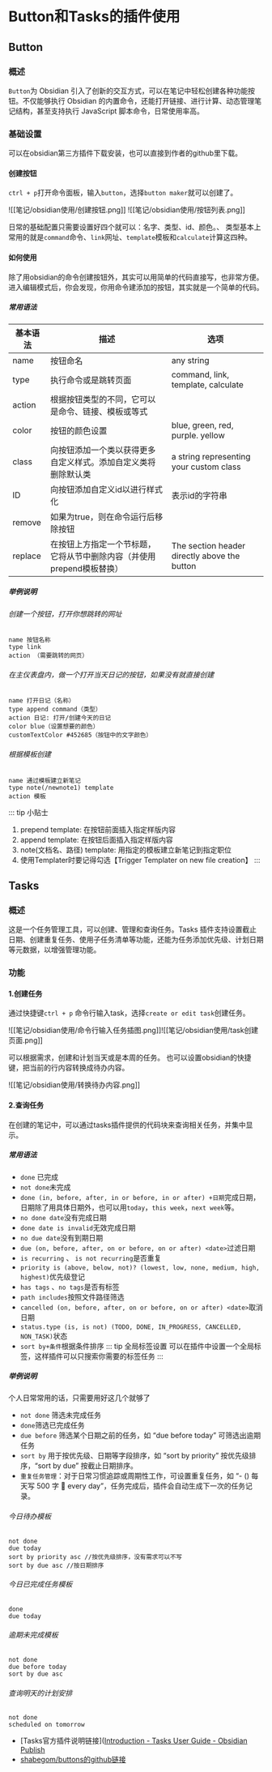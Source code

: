 # Button和Tasks的插件使用
## Button
### 概述
`Button`为 Obsidian 引入了创新的交互方式，可以在笔记中轻松创建各种功能按钮。不仅能够执行 Obsidian 的内置命令，还能打开链接、进行计算、动态管理笔记结构，甚至支持执行 JavaScript 脚本命令，日常使用率高。
### 基础设置
可以在obsidian第三方插件下载安装，也可以直接到作者的github里下载。
#### 创建按钮

`ctrl + p`打开命令面板，输入`button`，选择`button maker`就可以创建了。

![[笔记/obsidian使用/创建按钮.png]]
![[笔记/obsidian使用/按钮列表.png]]

日常的基础配置只需要设置好四个就可以：名字、类型、id、颜色。、
类型基本上常用的就是`command`命令、`link`网址、`template`模板和`calculate`计算这四种。
#### 如何使用
除了用obsidian的命令创建按钮外，其实可以用简单的代码直接写，也非常方便。
进入编辑模式后，你会发现，你用命令建添加的按钮，其实就是一个简单的代码。
##### 常用语法

| 基本语法    | 描述                                     | 选项                                           |
| ------- | -------------------------------------- | -------------------------------------------- |
| name    | 按钮命名                                   | any string                                   |
| type    | 执行命令或是跳转页面                             | command, link, template, calculate           |
| action  | 根据按钮类型的不同，它可以是命令、链接、模板或等式              |                                              |
| color   | 按钮的颜色设置                                | blue, green, red, purple. yellow             |
| class   | 向按钮添加一个类以获得更多自定义样式。添加自定义类将删除默认类        | a string representing your custom class      |
| ID      | 向按钮添加自定义id以进行样式化                       | 表示id的字符串                                     |
| remove  | 如果为true，则在命令运行后移除按钮                    |                                              |
| replace | 在按钮上方指定一个节标题，它将从节中删除内容（并使用prepend模板替换） | The section header directly above the button |
##### 举例说明
###### 创建一个按钮，打开你想跳转的网址
``` button
name 按钮名称
type link 
action （需要跳转的网页）
```
###### 在主仪表盘内，做一个打开当天日记的按钮，如果没有就直接创建
```button
name 打开日记（名称）
type append command（类型）
action 日记: 打开/创建今天的日记
color blue（设置想要的颜色）
customTextColor #452685（按钮中的文字颜色）
```
###### 根据模板创建
```button
name 通过模板建立新笔记
type note(/newnote1) template
action 模板
```
::: tip 小贴士
1. prepend template: 在按钮前面插入指定样版内容  
2. append template: 在按钮后面插入指定样版内容  
3. note(文档名、路径) template: 用指定的模板建立新笔记到指定职位  
4. 使用Templater时要记得勾选【Trigger Templater on new file creation】
:::
## Tasks
### 概述
这是一个任务管理工具，可以创建、管理和查询任务。Tasks 插件支持设置截止日期、创建重复任务、使用子任务清单等功能，还能为任务添加优先级、计划日期等元数据，以增强管理功能。
### 功能
#### 1.创建任务
通过快捷键`ctrl + p` 命令行输入task，选择`create or edit task`创建任务。

![[笔记/obsidian使用/命令行输入任务插图.png]]![[笔记/obsidian使用/task创建页面.png]]

可以根据需求，创建和计划当天或是本周的任务。
也可以设置obsidian的快捷键，把当前的行内容转换成待办内容。

![[笔记/obsidian使用/转换待办内容.png]]
#### 2.查询任务

在创建的笔记中，可以通过tasks插件提供的代码块来查询相关任务，并集中显示。
##### 常用语法
- `done`  已完成
- `not done`未完成
- `done (in, before, after, in or before, in or after) +日期`完成日期，日期除了用具体日期外，也可以用`today`，`this week`，`next week`等。
- `no done date`没有完成日期
- `done date is invalid`无效完成日期
- `no due date`没有到期日期
- `due (on, before, after, on or before, on or after) <date>`过滤日期
- `is recurring` 、 `is not recurring`是否重复
- `priority is (above, below, not)? (lowest, low, none, medium, high, highest)`优先级登记
- `has tags`  、`no tags`是否有标签
- `path includes`按照文件路径筛选
- `cancelled (on, before, after, on or before, on or after) <date>`取消日期
- `status.type (is, is not) (TODO, DONE, IN_PROGRESS, CANCELLED, NON_TASK)`状态
- `sort by+条件`根据条件排序
::: tip 全局标签设置
可以在插件中设置一个全局标签，这样插件可以只搜索你需要的标签任务
:::
##### 举例说明
个人日常常用的话，只需要用好这几个就够了
- `not done` 筛选未完成任务
- `done`筛选已完成任务
- `due before` 筛选某个日期之前的任务，如 “due before today” 可筛选出逾期任务
- `sort by` 用于按优先级、日期等字段排序，如 “sort by priority” 按优先级排序，“sort by due” 按截止日期排序。
- `重复任务管理`：对于日常习惯追踪或周期性工作，可设置重复任务，如 “- () 每天写 500 字 🔁 every day”，任务完成后，插件会自动生成下一次的任务记录。
###### 今日待办模板
``` tasks 
not done 
due today 
sort by priority asc //按优先级排序，没有需求可以不写
sort by due asc //按日期排序
```
###### 今日已完成任务模板
``` tasks 
done 
due today 
```
###### 逾期未完成模板
``` tasks 
not done 
due before today 
sort by due asc
```
###### 查询明天的计划安排
``` tasks 
not done 
scheduled on tomorrow 
```

-  [Tasks官方插件说明链接]([Introduction - Tasks User Guide - Obsidian Publish](https://publish.obsidian.md/tasks/Introduction)
- [shabegom/buttons的github链接](https://github.com/shabegom/buttons)